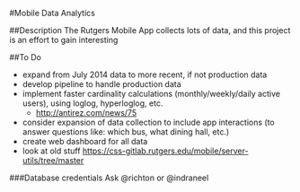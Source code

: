 #Mobile Data Analytics

##Description
The Rutgers Mobile App collects lots of data, and this project is an effort to gain interesting 

##To Do
- expand from July 2014 data to more recent, if not production data
- develop pipeline to handle production data
- implement faster cardinality calculations (monthly/weekly/daily active users), using loglog, hyperloglog, etc.
    - http://antirez.com/news/75
- consider expansion of data collection to include app interactions (to answer questions like: which bus, what dining hall, etc.)
- create web dashboard for all data
- look at old stuff https://css-gitlab.rutgers.edu/mobile/server-utils/tree/master

###Database credentials
Ask @richton or @indraneel
